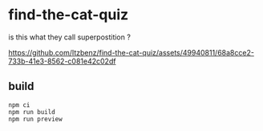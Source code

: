 
# find-the-cat-quiz

is this what they call superpostition ?

https://github.com/Itzbenz/find-the-cat-quiz/assets/49940811/68a8cce2-733b-41e3-8562-c081e42c02df



## build

```
npm ci
npm run build
npm run preview
```

